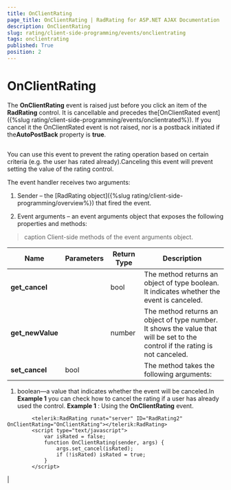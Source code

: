 ```yaml
---
title: OnClientRating
page_title: OnClientRating | RadRating for ASP.NET AJAX Documentation
description: OnClientRating
slug: rating/client-side-programming/events/onclientrating
tags: onclientrating
published: True
position: 2
---
```


# OnClientRating



The **OnClientRating** event is raised just before you click an item of the **RadRating** control. It is cancellable and precedes the[OnClientRated event]({%slug rating/client-side-programming/events/onclientrated%}). If you cancel it the OnClientRated event is not raised, nor is a postback initiated if the**AutoPostBack** property is **true**.

## 

You can use this event to prevent the rating operation based on certain criteria (e.g. the user has rated already).Canceling this event will prevent setting the value of the rating control.

The event handler receives two arguments:

1. Sender – the [RadRating object]({%slug rating/client-side-programming/overview%}) that fired the event.

1. Event arguments – an event arguments object that exposes the following properties and methods:


>caption Client-side methods of the event arguments object.

| Name | Parameters | Return Type | Description |
| ------ | ------ | ------ | ------ |
| **get_cancel** ||bool|The method returns an object of type boolean. It indicates whether the event is canceled.|
| **get_newValue** ||number|The method returns an object of type number. It shows the value that will be set to the control if the rating is not canceled.|
| **set_cancel** |bool||The method takes the following arguments:

1. boolean—a value that indicates whether the event will be canceled.In **Example 1** you can check how to cancel the rating if a user has already used the control. **Example 1** : Using the **OnClientRating** event.

````ASPNET
	    <telerik:RadRating runat="server" ID="RadRating2" OnClientRating="OnClientRating"></telerik:RadRating>
	    <script type="text/javascript">
	        var isRated = false;
	        function OnClientRating(sender, args) {
	            args.set_cancel(isRated);
	            if (!isRated) isRated = true;
	        }
	    </script>
````

|
